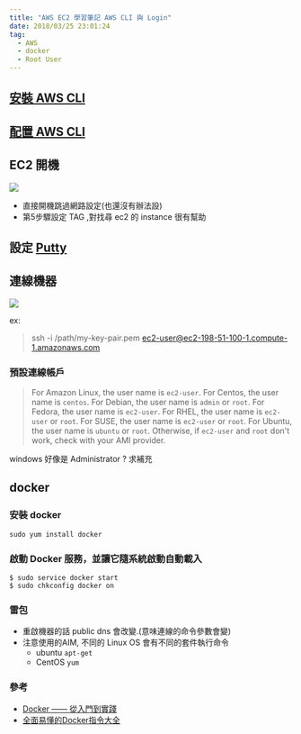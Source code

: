 ```yaml
---
title: "AWS EC2 學習筆記 AWS CLI 與 Login"
date: 2018/03/25 23:01:24
tag:
  - AWS
  - docker
  - Root User
---
```


## [安裝 AWS CLI](https://docs.aws.amazon.com/zh_cn/cli/latest/userguide/installing.html)

## [配置 AWS CLI](https://docs.aws.amazon.com/zh_cn/cli/latest/userguide/cli-chap-getting-started.html#cli-quick-configuration)

## EC2 開機

![](https://i.imgur.com/dNGygaT.jpg)
- 直接開機跳過網路設定(也還沒有辦法設)
- 第5步驟設定 TAG ,對找尋 ec2 的 instance 很有幫助


## 設定 [Putty](https://docs.aws.amazon.com/zh_cn/AWSEC2/latest/UserGuide/putty.html?icmpid=docs_ec2_console) 


## 連線機器
![](https://i.imgur.com/xIQsEac.jpg)

ex:  
> ssh -i /path/my-key-pair.pem ec2-user@ec2-198-51-100-1.compute-1.amazonaws.com

### 預設連線帳戶
> For Amazon Linux, the user name is `ec2-user`.
> For Centos, the user name is `centos`. 
> For Debian, the user name is `admin` or `root`. 
> For Fedora, the user name is `ec2-user`. 
> For RHEL, the user name is `ec2-user` or `root`. 
> For SUSE, the user name is `ec2-user` or `root`. 
> For Ubuntu, the user name is `ubuntu` or `root`. 
> Otherwise, if `ec2-user` and `root` don't work, check with your AMI provider.

windows 好像是 Administrator ? 求補充


## docker 

### 安裝 docker
```
sudo yum install docker
```

### 啟動 Docker 服務，並讓它隨系統啟動自動載入

```
$ sudo service docker start
$ sudo chkconfig docker on
```



### 雷包
- 重啟機器的話 public dns 會改變.(意味連線的命令參數會變)
- 注意使用的AIM, 不同的 Linux OS 會有不同的套件執行命令
	- ubuntu `apt-get`
	- CentOS `yum`
### 參考

- [Docker —— 從入門到實踐](https://philipzheng.gitbooks.io/docker_practice)
- [全面易懂的Docker指令大全](https://www.gitbook.com/book/joshhu/dockercommands/details)